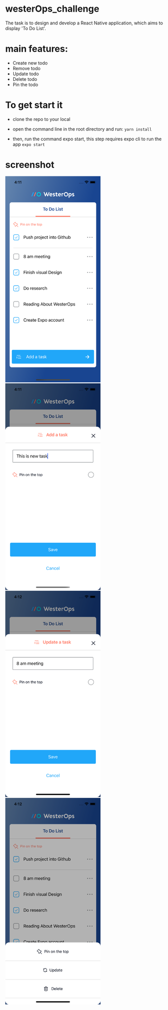 # westerOps_challenge

The task is to design and develop a React Native application, which aims to display 'To Do List'.


# main features:
* Create new todo
* Remove todo
* Update todo
* Delete todo
* Pin the todo

# To get start it
- clone the repo to your local 

- open the command line in the root directory and run:
`yarn install`


-  then, run the command expo start, this step requires expo cli to run the app 
 `expo start`


# screenshot

<img src='./assets/home_screenshot.png' width="300">

<img src='./assets/addTask_screenshot.png' width="300">

<img src='./assets/updateTask_screenshot.png' width="300">

<img src='./assets/menu_screenshot.png' width="300">
